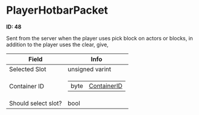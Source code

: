 # PlayerHotbarPacket

__ID: 48__

Sent from the server when the player uses pick block on actors or blocks, in addition to the player uses the clear, give,

<table><thead><tr><th>Field</th><th>Info</th></tr></thead><tbody>
<tr><td>Selected Slot</td><td>unsigned varint</td></tr>
<tr><td>Container ID</td><td><table><tbody><tr><td>byte</td><td><a href="../enums/ContainerID.md">ContainerID</a></td></tr></tbody></table></td></tr>
<tr><td>Should select slot?</td><td>bool</td></tr>
</tbody></table>